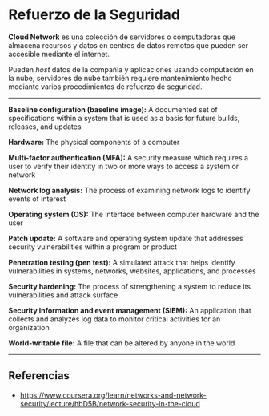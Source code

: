 # Refuerzo de la Seguridad

**Cloud Network** es una colección de servidores o computadoras que almacena
recursos y datos en centros de datos remotos que pueden ser accesible mediante
el internet.

Pueden _host_ datos de la compañia y aplicaciones usando computación en la nube,
servidores de nube también requiere mantenimiento hecho mediante varios
procedimientos de refuerzo de seguridad.

---

**Baseline configuration (baseline image):** A documented set of specifications
within a system that is used as a basis for future builds, releases, and updates

**Hardware:** The physical components of a computer

**Multi-factor authentication (MFA):** A security measure which requires a user
to verify their identity in two or more ways to access a system or network

**Network log analysis:** The process of examining network logs to identify
events of interest

**Operating system (OS):** The interface between computer hardware and the user

**Patch update:** A software and operating system update that addresses security
vulnerabilities within a program or product

**Penetration testing (pen test):** A simulated attack that helps identify
vulnerabilities in systems, networks, websites, applications, and processes

**Security hardening:** The process of strengthening a system to reduce its
vulnerabilities and attack surface

**Security information and event management (SIEM):** An application that
collects and analyzes log data to monitor critical activities for an
organization

**World-writable file:** A file that can be altered by anyone in the world

---

## Referencias

- <https://www.coursera.org/learn/networks-and-network-security/lecture/hbD5B/network-security-in-the-cloud>
